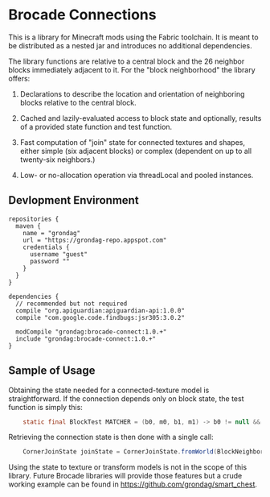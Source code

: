 # Brocade Connections

This is a library for Minecraft mods using the Fabric toolchain.  It is meant to be distributed as a nested jar and introduces no additional dependencies.

The library functions are relative to a central block and the 26 neighbor blocks immediately adjacent to it. For the "block neighborhood" the library offers:

1) Declarations to describe the location and orientation of neighboring blocks relative to the central block.

2) Cached and lazily-evaluated access to block state and optionally, results of a provided state function and test function. 

3) Fast computation of "join" state for connected textures and shapes, either simple (six adjacent blocks) or complex (dependent on up to all twenty-six neighbors.)

4) Low- or no-allocation operation via threadLocal and pooled instances. 

## Devlopment Environment

```
repositories {
  maven {
    name = "grondag"
    url = "https://grondag-repo.appspot.com"
    credentials {
      username "guest"
      password ""
    }
  }
}

dependencies {
  // recommended but not required
  compile "org.apiguardian:apiguardian-api:1.0.0"
  compile "com.google.code.findbugs:jsr305:3.0.2"
  
  modCompile "grondag:brocade-connect:1.0.+"
  include "grondag:brocade-connect:1.0.+"
}
```

## Sample of Usage

Obtaining the state needed for a connected-texture model is straightforward.  If the connection depends only on block state, the test function is simply this:

```java
    static final BlockTest MATCHER = (b0, m0, b1, m1) -> b0 != null && b0.equals(b1);
```

Retrieving the connection state is then done with a single call:

```java
    CornerJoinState joinState = CornerJoinState.fromWorld(BlockNeighbors.threadLocal(blockView, pos, MATCHER));
```

Using the state to texture or transform models is not in the scope of this library. Future Brocade libraries will provide those features but a crude working example can be found in https://github.com/grondag/smart_chest.

